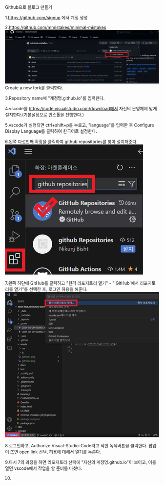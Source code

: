 Github으로 블로그 만들기

1.https://github.com/signup 에서 계정 생성

2.https://github.com/mmistakes/minimal-mistakes ![이미지](/assets/github1.png)
Create a new fork를 클릭한다.

3.Repository name에 "계정명.github.io"를 입력한다.

4.vscode를 https://code.visualstudio.com/download에서 자신의 운영체제 맞게 설치한다.(기본설정으로 인스톨을 진행한다.)

5.vscode가 실행되면 ctrl+shift+p를 누르고, "language"를 입력한 후 Configure Display Language를 클릭하여 한국어로 설정한다.

6.왼쪽 다섯번째 확장을 클릭하여 github repositories를 찾아 설치해준다. 
![이미지](/assets/github2.png)

7.왼쪽 하단에 GitHub를 클릭하고 "원격 리포지토리 열기" - "'GitHub'에서 리포지토리를 열기"를 선택한 후, 로그인 허용을 해준다.![이미지](/assets/github3.png)

8.로그인하고, Authorize Visual-Studio-Code라고 적힌 녹색버튼을 클릭한다. 팝업이 뜨면 open link 선택, 허용에 대해서 열기를 누른다.

9.다시 7의 과정을 하면 리포지토리 선택에 "자신의 계정명.github.io"이 보이고, 이를 열면 vscode에서 작업을 할 준비를 마쳤다.

10.
